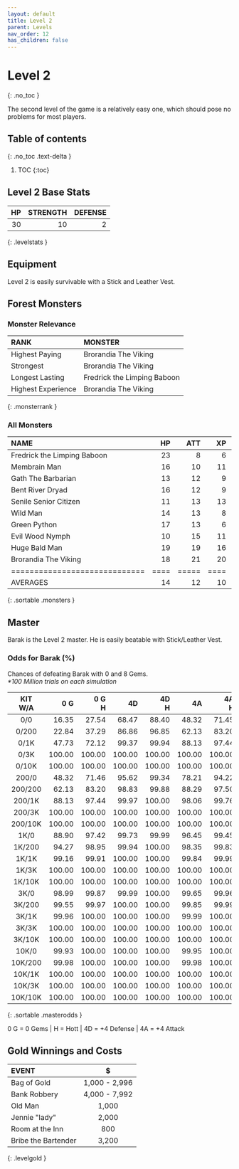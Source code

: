 ```yaml
---
layout: default
title: Level 2
parent: Levels
nav_order: 12
has_children: false
---
```

# Level 2
{: .no_toc }

The second level of the game is a relatively easy one, which should pose no problems for most players.

## Table of contents
{: .no_toc .text-delta }

1. TOC
{:toc}

## Level 2 Base Stats

| HP | STRENGTH | DEFENSE |
|---:|---------:|--------:|
| 30 |       10 |       2 |
{: .levelstats }
  
## Equipment

Level 2 is easily survivable with a Stick and Leather Vest.

## Forest Monsters

### Monster Relevance

| RANK               | MONSTER                     |
|:-------------------|:----------------------------|
| Highest Paying     | Brorandia The Viking        |
| Strongest          | Brorandia The Viking        |
| Longest Lasting    | Fredrick the Limping Baboon |
| Highest Experience | Brorandia The Viking        |
{: .monsterrank }
  
### All Monsters

| NAME                        | HP | ATT | XP | GOLD | RARE | WEAPON               | 
|:----------------------------|---:|----:|---:|-----:|:-----|:---------------------|
| Fredrick the Limping Baboon | 23 |   8 |  6 |   97 | No   | Scary Faces          | 
| Membrain Man                | 16 |  10 | 11 |  190 | No   | Strange Ooze         | 
| Gath The Barbarian          | 13 |  12 |  9 |  134 | No   | Huge Spiked Club     | 
| Bent River Dryad            | 16 |  12 |  9 |  150 | No   | Pouring Waterfall    | 
| Senile Senior Citizen       | 11 |  13 | 13 |  270 | No   | Crazy Ravings        | 
| Wild Man                    | 14 |  13 |  8 |  134 | No   | Hands                | 
| Green Python                | 17 |  13 |  6 |   80 | No   | Dripping Fangs       | 
| Evil Wood Nymph             | 10 |  15 | 11 |  160 | No   | Flirtatious Behavior | 
| Huge Bald Man               | 19 |  19 | 16 |  311 | No   | Glare From Forehead  | 
| Brorandia The Viking        | 18 |  21 | 20 |  330 | No   | Hugely Spiked Mace   | 
|=============================|====|=====|====|======|======|======================|
| AVERAGES                    | 14 |  12 | 10 |  169 |      |                      | 
{: .sortable .monsters }
  
## Master

Barak is the Level 2 master. He is easily beatable with Stick/Leather Vest.

### Odds for Barak (%)

Chances of defeating Barak with 0 and 8 Gems.<br><span class="oddsinfo">*\*100 Million trials on each simulation*</span>

| KIT<br>W/A | 0 G<br> | 0 G<br>H | 4D<br> | 4D<br>H | 4A<br> | 4A<br>H |
|:----------:|--------:|---------:|-------:|--------:|-------:|--------:|
| 0/0        |   16.35 |    27.54 |  68.47 |   88.40 |  48.32 |   71.45 |
| 0/200      |   22.84 |    37.29 |  86.86 |   96.85 |  62.13 |   83.20 |
| 0/1K       |   47.73 |    72.12 |  99.37 |   99.94 |  88.13 |   97.44 |
| 0/3K       |  100.00 |   100.00 | 100.00 |  100.00 | 100.00 |  100.00 |
| 0/10K      |  100.00 |   100.00 | 100.00 |  100.00 | 100.00 |  100.00 |
| 200/0      |   48.32 |    71.46 |  95.62 |   99.34 |  78.21 |   94.22 |
| 200/200    |   62.13 |    83.20 |  98.83 |   99.88 |  88.29 |   97.50 |
| 200/1K     |   88.13 |    97.44 |  99.97 |  100.00 |  98.06 |   99.76 |
| 200/3K     |  100.00 |   100.00 | 100.00 |  100.00 | 100.00 |  100.00 |
| 200/10K    |  100.00 |   100.00 | 100.00 |  100.00 | 100.00 |  100.00 |
| 1K/0       |   88.90 |    97.42 |  99.73 |   99.99 |  96.45 |   99.45 |
| 1K/200     |   94.27 |    98.95 |  99.94 |  100.00 |  98.35 |   99.83 |
| 1K/1K      |   99.16 |    99.91 | 100.00 |  100.00 |  99.84 |   99.99 |
| 1K/3K      |  100.00 |   100.00 | 100.00 |  100.00 | 100.00 |  100.00 |
| 1K/10K     |  100.00 |   100.00 | 100.00 |  100.00 | 100.00 |  100.00 |
| 3K/0       |   98.99 |    99.87 |  99.99 |  100.00 |  99.65 |   99.96 |
| 3K/200     |   99.55 |    99.97 | 100.00 |  100.00 |  99.85 |   99.99 |
| 3K/1K      |   99.96 |   100.00 | 100.00 |  100.00 |  99.99 |  100.00 |
| 3K/3K      |  100.00 |   100.00 | 100.00 |  100.00 | 100.00 |  100.00 |
| 3K/10K     |  100.00 |   100.00 | 100.00 |  100.00 | 100.00 |  100.00 |
| 10K/0      |   99.93 |   100.00 | 100.00 |  100.00 |  99.95 |  100.00 |
| 10K/200    |   99.98 |   100.00 | 100.00 |  100.00 |  99.98 |  100.00 |
| 10K/1K     |  100.00 |   100.00 | 100.00 |  100.00 | 100.00 |  100.00 |
| 10K/3K     |  100.00 |   100.00 | 100.00 |  100.00 | 100.00 |  100.00 |
| 10K/10K    |  100.00 |   100.00 | 100.00 |  100.00 | 100.00 |  100.00 |
{: .sortable .masterodds }
  
<span class="masteroddsfooter">0 G = 0 Gems | H = Hott | 4D = +4 Defense | 4A = +4 Attack</span>

## Gold Winnings and Costs

| EVENT               | $             |
|:--------------------|:-------------:|
| Bag of Gold         | 1,000 - 2,996 |
| Bank Robbery        | 4,000 - 7,992 |
| Old Man             | 1,000         |
| Jennie "lady"       | 2,000         |
| Room at the Inn     | 800           |
| Bribe the Bartender | 3,200         |
{: .levelgold }
  

